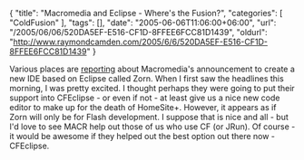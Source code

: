 {
	"title": "Macromedia and Eclipse - Where's the Fusion?",
	"categories": [
		"ColdFusion"
	],
	"tags": [],
	"date": "2005-06-06T11:06:00+06:00",
	"url": "/2005/06/06/520DA5EF-E516-CF1D-8FFEE6FCC81D1439",
	"oldurl": "http://www.raymondcamden.com/2005/6/6/520DA5EF-E516-CF1D-8FFEE6FCC81D1439"
}

Various places are <a href="http://news.com.com/Macromedia+aligns+with+Eclipse/2100-1032_3-5730781.html?tag=nefd.top">reporting</a> about Macromedia's announcement to create a new IDE based on Eclipse called Zorn. When I first saw the headlines this morning, I was pretty excited. I thought perhaps they were going to put their support into CFEclipse - or even if not - at least give us a nice new code editor to make up for the death of HomeSite+. However, it appears as if Zorn will only be for Flash development. I suppose that is nice and all - but I'd love to see MACR help out those of us who use CF (or JRun). Of course - it would be awesome if they helped out the best option out there now - CFEclipse.